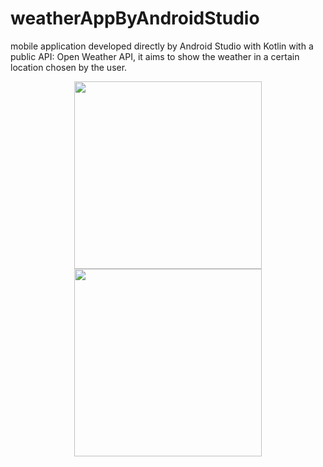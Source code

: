 # weatherAppByAndroidStudio
mobile application developed directly by Android Studio with Kotlin with a public API: Open Weather API, it aims to show the weather in a certain location chosen by the user.

<div align="center" >
  <img src="https://user-images.githubusercontent.com/107943580/175959251-14ab4bb8-90df-44ec-9e20-e31857b5e718.jpg" width="300px" />
</div>

<div align="center" >
  <img src= "https://user-images.githubusercontent.com/107943580/175960080-e1c8bf9f-c99a-42b3-89df-e7a136bc166d.png" width="300px"
</div>
